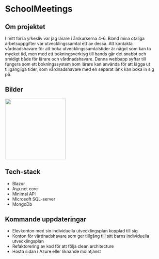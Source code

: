 # SchoolMeetings
## Om projektet
I mitt förra yrkesliv var jag lärare i årskurserna 4-6. Bland mina otaliga arbetsuppgifter var utvecklingssamtal ett av dessa. Att kontakta vårdnadshavare för att boka utvecklingssamtalstider är något som kan ta mycket tid, men med ett bokningsverktyg till hands går det snabbt och smidigt både för lärare och vårdnadshavare. Denna webbapp syftar till fungera som ett bokningssystem som lärare kan använda för att lägga ut tillgängliga tider, som vårdnadshavare med en separat länk kan boka in sig på.
## Bilder

<img src="image.png" width="200">

## Tech-stack
<ul>
  <li>
    Blazor
  </li>
  <li>
    Asp.net core
  </li>
  <li>
    Minimal API
  </li>
  <li>
    Microsoft SQL-server
  </li>
  <li>
    MongoDb
  </li>
</ul>

## Kommande uppdateringar
<ul>
  <li>
    Elevkonton med sin individuella utvecklingsplan kopplad till sig
  </li>
  <li>
    Konton för vårdnadshavare som ger tillgång till sitt barns individuella utvecklingsplan
  </li>
  <li>
    Refaktorering av kod för att följa clean architecture
  </li>
  <li>
    Hosta sidan i Azure eller liknande molntjänst
  </li>
</ul>
